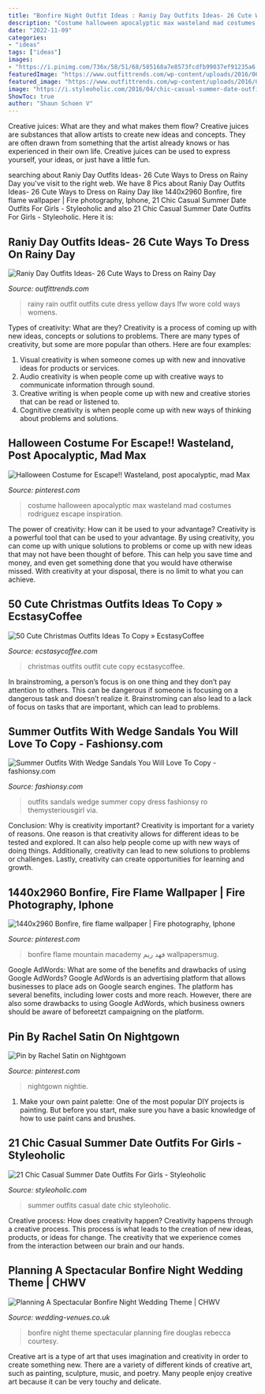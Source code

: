```yaml
---
title: "Bonfire Night Outfit Ideas : Raniy Day Outfits Ideas- 26 Cute Ways To Dress On Rainy Day"
description: "Costume halloween apocalyptic max wasteland mad costumes rodriguez escape inspiration"
date: "2022-11-09"
categories:
- "ideas"
tags: ["ideas"]
images:
- "https://i.pinimg.com/736x/58/51/68/585168a7e8573fcdfb99037ef91235a6.jpg"
featuredImage: "https://www.outfittrends.com/wp-content/uploads/2016/06/rainy-day-3.jpg"
featured_image: "https://www.outfittrends.com/wp-content/uploads/2016/06/rainy-day-3.jpg"
image: "https://i.styleoholic.com/2016/04/chic-casual-summer-date-outfits-for-girls-3.jpg"
ShowToc: true
author: "Shaun Schoen V"
---
```



Creative juices: What are they and what makes them flow?
Creative juices are substances that allow artists to create new ideas and concepts. They are often drawn from something that the artist already knows or has experienced in their own life. Creative juices can be used to express yourself, your ideas, or just have a little fun.

	

		
searching about Raniy Day Outfits Ideas- 26 Cute Ways to Dress on Rainy Day you've visit to the right web. We have 8 Pics about Raniy Day Outfits Ideas- 26 Cute Ways to Dress on Rainy Day like 1440x2960 Bonfire, fire flame wallpaper | Fire photography, Iphone, 21 Chic Casual Summer Date Outfits For Girls - Styleoholic and also 21 Chic Casual Summer Date Outfits For Girls - Styleoholic. Here it is:
		
    
## Raniy Day Outfits Ideas- 26 Cute Ways To Dress On Rainy Day

<img loading=lazy src="https://www.outfittrends.com/wp-content/uploads/2016/06/rainy-day-3.jpg" onerror="this.onerror=null;this.src='https://tse2.mm.bing.net/th?id=OIP._d6yCA8WLnKS3WlygJTGQwHaLH&amp;pid=15.1';" alt="Raniy Day Outfits Ideas- 26 Cute Ways to Dress on Rainy Day">

_Source: outfittrends.com_

>rainy rain outfit outfits cute dress yellow days lfw wore cold ways womens. 

	

Types of creativity: What are they?
Creativity is a process of coming up with new ideas, concepts or solutions to problems. There are many types of creativity, but some are more popular than others. Here are four examples: 
1. Visual creativity is when someone comes up with new and innovative ideas for products or services.
2. Audio creativity is when people come up with creative ways to communicate information through sound.
3. Creative writing is when people come up with new and creative stories that can be read or listened to.
4. Cognitive creativity is when people come up with new ways of thinking about problems and solutions.

    
## Halloween Costume For Escape!! Wasteland, Post Apocalyptic, Mad Max

<img loading=lazy src="https://i.pinimg.com/736x/92/4b/9a/924b9af15a5ad3cda5a33977609aa57e--mad-max-halloween-costume-ideas.jpg" onerror="this.onerror=null;this.src='https://tse1.mm.bing.net/th?id=OIP.TIfjU__kCSEwf08l_7BNaAHaMw&amp;pid=15.1';" alt="Halloween Costume for Escape!! Wasteland, post apocalyptic, mad Max">

_Source: pinterest.com_

>costume halloween apocalyptic max wasteland mad costumes rodriguez escape inspiration. 

	

The power of creativity: How can it be used to your advantage?
Creativity is a powerful tool that can be used to your advantage. By using creativity, you can come up with unique solutions to problems or come up with new ideas that may not have been thought of before. This can help you save time and money, and even get something done that you would have otherwise missed. With creativity at your disposal, there is no limit to what you can achieve.

    
## 50 Cute Christmas Outfits Ideas To Copy » EcstasyCoffee

<img loading=lazy src="https://i1.wp.com/www.ecstasycoffee.com/wp-content/uploads/2016/10/Christmas-Outfit-Ideas-16.jpg" onerror="this.onerror=null;this.src='https://tse1.mm.bing.net/th?id=OIP.5jXwOb6UOdP13VwA2V9WYAHaLG&amp;pid=15.1';" alt="50 Cute Christmas Outfits Ideas To Copy » EcstasyCoffee">

_Source: ecstasycoffee.com_

>christmas outfits outfit cute copy ecstasycoffee. 

	

In brainstroming, a person’s focus is on one thing and they don’t pay attention to others. This can be dangerous if someone is focusing on a dangerous task and doesn’t realize it. Brainstroming can also lead to a lack of focus on tasks that are important, which can lead to problems.

    
## Summer Outfits With Wedge Sandals You Will Love To Copy - Fashionsy.com

<img loading=lazy src="https://fashionsy.com/wp-content/uploads/2016/06/blue-dress-1-630x945.jpg" onerror="this.onerror=null;this.src='https://tse3.mm.bing.net/th?id=OIP.-alVgfzTYwoAIxCeEoqUlQHaLH&amp;pid=15.1';" alt="Summer Outfits With Wedge Sandals You Will Love To Copy - fashionsy.com">

_Source: fashionsy.com_

>outfits sandals wedge summer copy dress fashionsy ro themysteriousgirl via. 

	

Conclusion: Why is creativity important?
Creativity is important for a variety of reasons. One reason is that creativity allows for different ideas to be tested and explored. It can also help people come up with new ways of doing things. Additionally, creativity can lead to new solutions to problems or challenges. Lastly, creativity can create opportunities for learning and growth.

    
## 1440x2960 Bonfire, Fire Flame Wallpaper | Fire Photography, Iphone

<img loading=lazy src="https://i.pinimg.com/736x/58/51/68/585168a7e8573fcdfb99037ef91235a6.jpg" onerror="this.onerror=null;this.src='https://tse3.mm.bing.net/th?id=OIP.Lx2lgL48faKBjatx8i8D8AHaPN&amp;pid=15.1';" alt="1440x2960 Bonfire, fire flame wallpaper | Fire photography, Iphone">

_Source: pinterest.com_

>bonfire flame mountain macademy فهد ريم wallpapersmug. 

	

Google AdWords: What are some of the benefits and drawbacks of using Google AdWords?
Google AdWords is an advertising platform that allows businesses to place ads on Google search engines. The platform has several benefits, including lower costs and more reach. However, there are also some drawbacks to using Google AdWords, which business owners should be aware of beforeetzt campaigning on the platform.

    
## Pin By Rachel Satin On Nightgown

<img loading=lazy src="https://i.pinimg.com/736x/f7/9b/25/f79b25d3492ed300d2ed792cbdf4f21e.jpg" onerror="this.onerror=null;this.src='https://tse4.mm.bing.net/th?id=OIP.H_ZGdZVxZ5c-918I4VpiWwHaL3&amp;pid=15.1';" alt="Pin by Rachel Satin on Nightgown">

_Source: pinterest.com_

>nightgown nightie. 

	

1. Make your own paint palette: One of the most popular DIY projects is painting. But before you start, make sure you have a basic knowledge of how to use paint cans and brushes.

    
## 21 Chic Casual Summer Date Outfits For Girls - Styleoholic

<img loading=lazy src="https://i.styleoholic.com/2016/04/chic-casual-summer-date-outfits-for-girls-3.jpg" onerror="this.onerror=null;this.src='https://tse3.mm.bing.net/th?id=OIP.OIcwKqxpenFCdNeS2-TFBQHaLG&amp;pid=15.1';" alt="21 Chic Casual Summer Date Outfits For Girls - Styleoholic">

_Source: styleoholic.com_

>summer outfits casual date chic styleoholic. 

	

Creative process: How does creativity happen?
Creativity happens through a creative process. This process is what leads to the creation of new ideas, products, or ideas for change. The creativity that we experience comes from the interaction between our brain and our hands.

    
## Planning A Spectacular Bonfire Night Wedding Theme | CHWV

<img loading=lazy src="https://www.wedding-venues.co.uk/sites/default/files/3.fire-rebeccadouglas-bonfire-night-wedding-theme.jpg" onerror="this.onerror=null;this.src='https://tse1.mm.bing.net/th?id=OIP.fbHxukGCvdgGjsjSyYAV0wHaLH&amp;pid=15.1';" alt="Planning A Spectacular Bonfire Night Wedding Theme | CHWV">

_Source: wedding-venues.co.uk_

>bonfire night theme spectacular planning fire douglas rebecca courtesy. 

	

Creative art is a type of art that uses imagination and creativity in order to create something new. There are a variety of different kinds of creative art, such as painting, sculpture, music, and poetry. Many people enjoy creative art because it can be very touchy and delicate.

